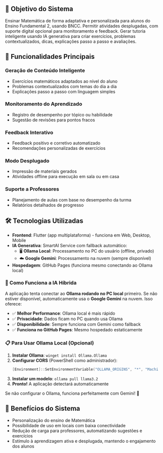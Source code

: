 ## 🎯 Objetivo do Sistema

Ensinar Matemática de forma adaptativa e personalizada para alunos do Ensino Fundamental 2, usando BNCC. Permitir atividades desplugadas, com suporte digital opcional para monitoramento e feedback. Gerar tutoria inteligente usando IA generativa para criar exercícios, problemas contextualizados, dicas, explicações passo a passo e avaliações.

## 🧩 Funcionalidades Principais

### Geração de Conteúdo Inteligente

- Exercícios matemáticos adaptados ao nível do aluno
- Problemas contextualizados com temas do dia a dia
- Explicações passo a passo com linguagem simples

### Monitoramento do Aprendizado

- Registro de desempenho por tópico ou habilidade
- Sugestão de revisões para pontos fracos

### Feedback Interativo

- Feedback positivo e corretivo automatizado
- Recomendações personalizadas de exercícios

### Modo Desplugado

- Impressão de materiais gerados
- Atividades offline para execução em sala ou em casa

### Suporte a Professores

- Planejamento de aulas com base no desempenho da turma
- Relatórios detalhados de progresso

## 🛠️ Tecnologias Utilizadas

- **Frontend**: Flutter (app multiplataforma) - funciona em Web, Desktop, Mobile
- **IA Generativa**: SmartAI Service com fallback automático:
  - 🖥️ **Ollama Local**: Processamento no PC do usuário (offline, privado)
  - ☁️ **Google Gemini**: Processamento na nuvem (sempre disponível)
- **Hospedagem**: GitHub Pages (funciona mesmo conectando ao Ollama local)

### 🚀 Como Funciona a IA Híbrida

A aplicação tenta conectar ao **Ollama rodando no PC local** primeiro. Se não estiver disponível, automaticamente usa o **Google Gemini** na nuvem. Isso oferece:

- ✅ **Melhor Performance**: Ollama local é mais rápido
- ✅ **Privacidade**: Dados ficam no PC quando usa Ollama
- ✅ **Disponibilidade**: Sempre funciona com Gemini como fallback
- ✅ **Funciona no GitHub Pages**: Mesmo hospedado estaticamente

### 📋 Para Usar Ollama Local (Opcional)

1. **Instalar Ollama**: `winget install Ollama.Ollama`
2. **Configurar CORS** (PowerShell como administrador):
   ```powershell
   [Environment]::SetEnvironmentVariable("OLLAMA_ORIGINS", "*", "Machine")
   ```
3. **Instalar um modelo**: `ollama pull llama3.2`
4. **Pronto!** A aplicação detectará automaticamente

Se não configurar o Ollama, funciona perfeitamente com Gemini! 🎉

## 🌟 Benefícios do Sistema

- Personalização do ensino de Matemática
- Possibilidade de uso em locais com baixa conectividade
- Redução de carga para professores, automatizando sugestões e exercícios
- Estímulo à aprendizagem ativa e desplugada, mantendo o engajamento dos alunos
